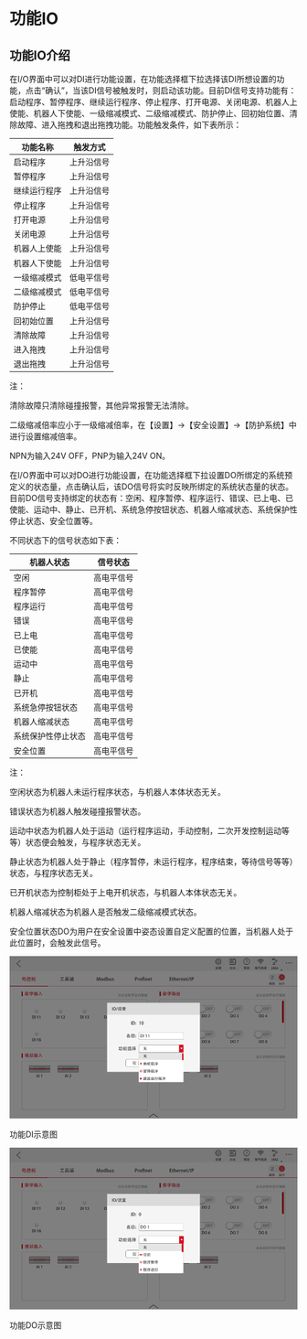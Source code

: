 # 功能IO

## 功能IO介绍

在I/O界面中可以对DI进行功能设置，在功能选择框下拉选择该DI所想设置的功能，点击“确认”，当该DI信号被触发时，则启动该功能。目前DI信号支持功能有：启动程序、暂停程序、继续运行程序、停止程序、打开电源、关闭电源、机器人上使能、机器人下使能、一级缩减模式、二级缩减模式、防护停止、回初始位置、清除故障、进入拖拽和退出拖拽功能。功能触发条件，如下表所示：

| **功能名称** | **触发方式** |
| ------------------ | ------------------ |
| 启动程序           | 上升沿信号         |
| 暂停程序           | 上升沿信号         |
| 继续运行程序       | 上升沿信号         |
| 停止程序           | 上升沿信号         |
| 打开电源           | 上升沿信号         |
| 关闭电源           | 上升沿信号         |
| 机器人上使能       | 上升沿信号         |
| 机器人下使能       | 上升沿信号         |
| 一级缩减模式       | 低电平信号         |
| 二级缩减模式       | 低电平信号         |
| 防护停止           | 低电平信号         |
| 回初始位置         | 上升沿信号         |
| 清除故障           | 上升沿信号         |
| 进入拖拽           | 上升沿信号         |
| 退出拖拽           | 上升沿信号         |

注：

清除故障只清除碰撞报警，其他异常报警无法清除。

二级缩减倍率应小于一级缩减倍率，在【设置】→【安全设置】→【防护系统】中进行设置缩减倍率。

NPN为输入24V OFF，PNP为输入24V ON。

在I/O界面中可以对DO进行功能设置，在功能选择框下拉设置DO所绑定的系统预定义的状态量，点击确认后，该DO信号将实时反映所绑定的系统状态量的状态。目前DO信号支持绑定的状态有：空闲、程序暂停、程序运行、错误、已上电、已使能、运动中、静止、已开机、系统急停按钮状态、机器人缩减状态、系统保护性停止状态、安全位置等。

不同状态下的信号状态如下表：

| **机器人状态** | **信号状态** |
| -------------------- | ------------------ |
| 空闲                 | 高电平信号         |
| 程序暂停             | 高电平信号         |
| 程序运行             | 高电平信号         |
| 错误                 | 高电平信号         |
| 已上电               | 高电平信号         |
| 已使能               | 高电平信号         |
| 运动中               | 高电平信号         |
| 静止                 | 高电平信号         |
| 已开机               | 高电平信号         |
| 系统急停按钮状态     | 高电平信号         |
| 机器人缩减状态       | 高电平信号         |
| 系统保护性停止状态   | 高电平信号         |
| 安全位置             | 高电平信号         |

注：

空闲状态为机器人未运行程序状态，与机器人本体状态无关。

错误状态为机器人触发碰撞报警状态。

运动中状态为机器人处于运动（运行程序运动，手动控制，二次开发控制运动等等）状态便会触发，与程序状态无关。

静止状态为机器人处于静止（程序暂停，未运行程序，程序结束，等待信号等等）状态，与程序状态无关。

已开机状态为控制柜处于上电开机状态，与机器人本体状态无关。

机器人缩减状态为机器人是否触发二级缩减模式状态。

安全位置状态DO为用户在安全设置中姿态设置自定义配置的位置，当机器人处于此位置时，会触发此信号。  

![image-20230606163729424](../../resource/ch/funcIO/image-20230606163729424.png)

功能DI示意图  

![image-20230606163734797](../../resource/ch/funcIO/image-20230606163734797.png)

功能DO示意图  
